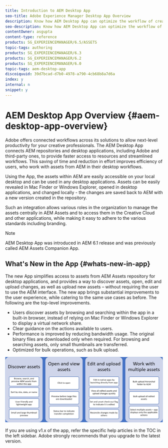 ```yaml
---
title: Introduction to AEM Desktop App
seo-title: Adobe Experience Manager Desktop App Overview
description: Know how AEM Desktop App can optimize the workflow of creative users when using enterprise assets directly from their desktop.
seo-description: Know how AEM Desktop App can optimize the workflow of creative users when using enterprise assets directly from their desktop.
contentOwner: asgupta
content-type: reference
products: SG_EXPERIENCEMANAGER/6.5/ASSETS
topic-tags: authoring
products: SG_EXPERIENCEMANAGER/6.3
products: SG_EXPERIENCEMANAGER/6.2
products: SG_EXPERIENCEMANAGER/6.0
topic-tags: aem-desktop-app
discoiquuid: 39d7bcad-d7b0-4978-a790-4cb68b8a7d6a
index: y
internal: n
snippet: y
---
```


# AEM Desktop App Overview {#aem-desktop-app-overview}

Adobe offers connected workflows across its solutions to allow next-level productivity for your creative professionals. The AEM Desktop App connects AEM repositories and desktop applications, including Adobe and third-party ones, to provide faster access to resources and streamlined workflows. This saving of time and reduction in effort improves efficiency of users, who work with assets from AEM in their desktop workflows.

Using the App, the assets within AEM are easily accessible on your local desktop and can be used in any desktop applications. Assets can be easily revealed in Mac Finder or Windows Explorer, opened in desktop applications, and changed locally - the changes are saved back to AEM with a new version created in the repository.

Such an integration allows various roles in the organization to manage the assets centrally in AEM Assets and to access them in the Creative Cloud and other applications, while making it easy to adhere to the various standards including branding.

>[!NOTE]
>
>AEM Desktop App was introduced in AEM 6.1 release and was previously called AEM Assets Companion App.

<!-- ## AEM Desktop app touch-points in the creative workflow {#aem-desktop-app-touch-points-in-the-creative-workflow}

AEM Desktop app, along with AEM Assets, integrates in your creative workflow and offers the following touchpoints.

![AEM Desktop app touch-points the creative workflow](assets/aem_desktopapp_workflow.png)

AEM Desktop app touch-points the creative workflow -->

## What's New in the App {#whats-new-in-app}

The new App simplifies access to assets from AEM Assets repository for desktop applications, and provides a way to discover assets, open, edit and upload changes, as well as upload new assets – without requiring the user to use the AEM interface. The new app brings substantial improvements to the user experience, while catering to the same use cases as before. The following are the top-level improvements.

* Users discover assets by browsing and searching within the app in a built-in browser, instead of relying on Mac Finder or Windows Explorer to display a virtual network share.
* Clear guidance on the actions available to users.
* Performance is improved by reducing bandwidth usage. The original binary files are downloaded only when required. For browsing and searching assets, only small thumbnails are transferred.
* Optimized for bulk operations, such as bulk upload.

![What's New in AEM Desktop App](assets/whats-new-desktop-app-v2.png)

If you are using v1.x of the app, refer the specific help articles in the TOC in the left sidebar. Adobe strongly recommends that you upgrade to the latest version.